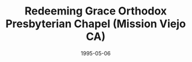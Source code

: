 ---
date: &id001 1995-05-06
end_date: null
location:
  address: Mission Viejo
  city: Mission Viejo
  state: CA
minister:
- end: 2000-12-31
  name: William Baldwin
  start: 1996-01-01
  type: Evangelist
- end: 2006-12-31
  name: Douglas L. Watson
  start: 2003-01-01
  type: Evangelist
ministers:
- William Baldwin
- Douglas L. Watson
name: Redeeming Grace Orthodox Presbyterian Chapel
names: null
origination_date: *id001
raw_data: "AR  Mission Viejo\n\nRedeeming Grace Orthodox Presbyterian Chapel  (May\
  \ 6, 1995\u20132006)\nEvangelists: William Baldwin, 1996\u20132000\nDouglas L. Watson,\
  \ 2003\u20136"
received_from: null
states:
- CA
status:
  active: false
  end_date: 2006-12-31
  reason: null
  received_from: null
  withdrawal_to: null
title: Redeeming Grace Orthodox Presbyterian Chapel (Mission Viejo CA)
year_established:
- 1995

---